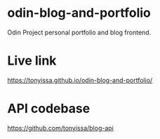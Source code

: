 # odin-blog-and-portfolio
Odin Project personal portfolio and blog frontend.

# Live link
https://tonyissa.github.io/odin-blog-and-portfolio/

# API codebase
https://github.com/tonyissa/blog-api
